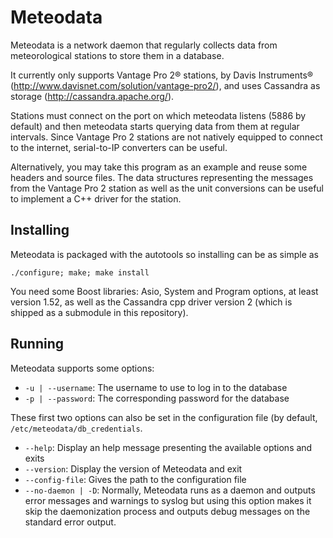 Meteodata
=========

Meteodata is a network daemon that regularly collects data from meteorological
stations to store them in a database.

It currently only supports Vantage Pro 2® stations, by Davis Instruments®
(http://www.davisnet.com/solution/vantage-pro2/), and uses Cassandra as storage
(http://cassandra.apache.org/).

Stations must connect on the port on which meteodata listens (5886 by default)
and then meteodata starts querying data from them at regular intervals. Since
Vantage Pro 2 stations are not natively equipped to connect to the internet,
serial-to-IP converters can be useful.

Alternatively, you may take this program as an example and reuse some headers
and source files. The data structures representing the messages from the Vantage
Pro 2 station as well as the unit conversions can be useful to implement a C++
driver for the station.


Installing
----------

Meteodata is packaged with the autotools so installing can be as simple as

    ./configure; make; make install

You need some Boost libraries: Asio, System and Program options, at least
version 1.52, as well as the Cassandra cpp driver version 2 (which is shipped as
a submodule in this repository).


Running
-------

Meteodata supports some options:
- `-u | --username`: The username to use to log in to the database
- `-p | --password`: The corresponding password for the database

These first two options can also be set in the configuration file (by default,
`/etc/meteodata/db_credentials`.

- `--help`: Display an help message presenting the available options and exits
- `--version`: Display the version of Meteodata and exit
- `--config-file`: Gives the path to the configuration file
- `--no-daemon | -D`: Normally, Meteodata runs as a daemon and outputs error
messages and warnings to syslog but using this option makes it skip the
daemonization process and outputs debug messages on the standard error output.

